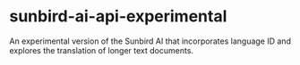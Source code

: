 # sunbird-ai-api-experimental
An experimental version of the Sunbird AI that incorporates language ID and explores the translation of longer text documents.
